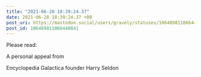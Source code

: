 ```yaml
---
title: "2021-06-28 18:39:24.37"
date: 2021-06-28 18:39:24.37 +00
post_uri: https://mastodon.social/users/gravely/statuses/106489811066440841
post_id: 106489811066440841
---
```

Please read:

A personal appeal from

Encyclopedia Galactica founder Harry Seldon


